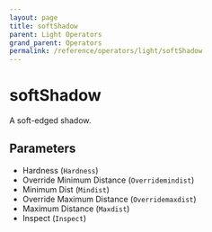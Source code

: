 ```yaml
---
layout: page
title: softShadow
parent: Light Operators
grand_parent: Operators
permalink: /reference/operators/light/softShadow
---
```


# softShadow

A soft-edged shadow.

## Parameters

* Hardness (`Hardness`)
* Override Minimum Distance (`Overridemindist`)
* Minimum Dist (`Mindist`)
* Override Maximum Distance (`Overridemaxdist`)
* Maximum Distance (`Maxdist`)
* Inspect (`Inspect`)
